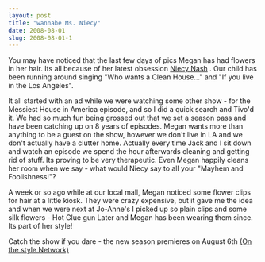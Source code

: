 ```yaml
---
layout: post
title: "wannabe Ms. Niecy"
date: 2008-08-01
slug: 2008-08-01-1
---
```


You may have noticed that the last few days of pics Megan has had flowers in her hair.  Its all because of her latest obsession  [Niecy Nash](http://en.wikipedia.org/wiki/Niecy_Nash) .  Our child has been running around singing &quot;Who wants a Clean House...&quot;  and &quot;If you live in the Los Angeles&quot;.  

It all started with an ad while we were watching some other show - for the Messiest House in America episode, and so I did a quick search and Tivo&apos;d it.  We had so much fun being grossed out that we set a season pass and have been catching up on 8 years of episodes.  Megan wants more than anything to be a guest on the show, however we don&apos;t live in LA and we don&apos;t actually have a clutter home.  Actually every time Jack and I sit down and watch an episode we spend the hour afterwards cleaning and getting rid of stuff.  Its proving to be very therapeutic.  Even Megan happily cleans her room when we say - what would Niecy say to all your &quot;Mayhem and Foolishness!&quot;?

A week or so ago while at our local mall, Megan noticed some flower clips for hair at a little kiosk.  They were crazy expensive, but it gave me the idea and when we were next at Jo-Anne&apos;s I picked up so plain clips and some silk flowers - Hot Glue gun Later and Megan has been wearing them since.  Its part of her style!

Catch the show if you dare - the new season premieres on August 6th  [(On the style Network)](http://www.mystyle.com/) 
